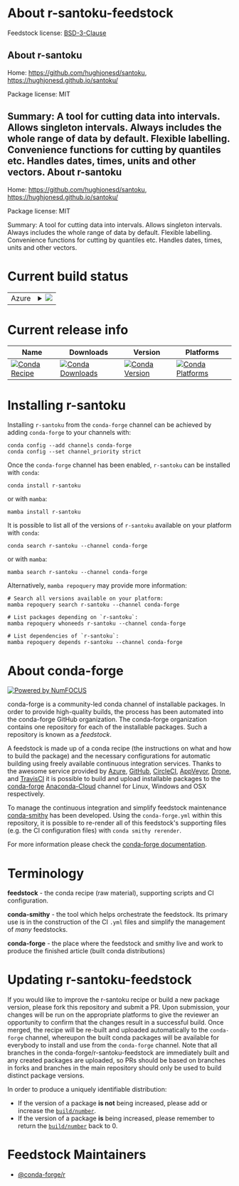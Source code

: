 About r-santoku-feedstock
=========================

Feedstock license: [BSD-3-Clause](https://github.com/conda-forge/r-santoku-feedstock/blob/main/LICENSE.txt)

About r-santoku
---------------

Home: https://github.com/hughjonesd/santoku, https://hughjonesd.github.io/santoku/

Package license: MIT

Summary: A tool for cutting data into intervals. Allows singleton intervals. Always includes the whole range of data by default. Flexible labelling. Convenience functions for cutting by quantiles etc. Handles dates, times, units and other vectors.
About r-santoku
---------------

Home: https://github.com/hughjonesd/santoku, https://hughjonesd.github.io/santoku/

Package license: MIT

Summary: A tool for cutting data into intervals. Allows singleton intervals. Always includes the whole range of data by default. Flexible labelling. Convenience functions for cutting by quantiles etc. Handles dates, times, units and other vectors.

Current build status
====================


<table>
    
  <tr>
    <td>Azure</td>
    <td>
      <details>
        <summary>
          <a href="https://dev.azure.com/conda-forge/feedstock-builds/_build/latest?definitionId=16376&branchName=main">
            <img src="https://dev.azure.com/conda-forge/feedstock-builds/_apis/build/status/r-santoku-feedstock?branchName=main">
          </a>
        </summary>
        <table>
          <thead><tr><th>Variant</th><th>Status</th></tr></thead>
          <tbody><tr>
              <td>linux_64_r_base4.1</td>
              <td>
                <a href="https://dev.azure.com/conda-forge/feedstock-builds/_build/latest?definitionId=16376&branchName=main">
                  <img src="https://dev.azure.com/conda-forge/feedstock-builds/_apis/build/status/r-santoku-feedstock?branchName=main&jobName=linux&configuration=linux%20linux_64_r_base4.1" alt="variant">
                </a>
              </td>
            </tr><tr>
              <td>linux_64_r_base4.2</td>
              <td>
                <a href="https://dev.azure.com/conda-forge/feedstock-builds/_build/latest?definitionId=16376&branchName=main">
                  <img src="https://dev.azure.com/conda-forge/feedstock-builds/_apis/build/status/r-santoku-feedstock?branchName=main&jobName=linux&configuration=linux%20linux_64_r_base4.2" alt="variant">
                </a>
              </td>
            </tr><tr>
              <td>osx_64_r_base4.1</td>
              <td>
                <a href="https://dev.azure.com/conda-forge/feedstock-builds/_build/latest?definitionId=16376&branchName=main">
                  <img src="https://dev.azure.com/conda-forge/feedstock-builds/_apis/build/status/r-santoku-feedstock?branchName=main&jobName=osx&configuration=osx%20osx_64_r_base4.1" alt="variant">
                </a>
              </td>
            </tr><tr>
              <td>osx_64_r_base4.2</td>
              <td>
                <a href="https://dev.azure.com/conda-forge/feedstock-builds/_build/latest?definitionId=16376&branchName=main">
                  <img src="https://dev.azure.com/conda-forge/feedstock-builds/_apis/build/status/r-santoku-feedstock?branchName=main&jobName=osx&configuration=osx%20osx_64_r_base4.2" alt="variant">
                </a>
              </td>
            </tr><tr>
              <td>win_64</td>
              <td>
                <a href="https://dev.azure.com/conda-forge/feedstock-builds/_build/latest?definitionId=16376&branchName=main">
                  <img src="https://dev.azure.com/conda-forge/feedstock-builds/_apis/build/status/r-santoku-feedstock?branchName=main&jobName=win&configuration=win%20win_64_" alt="variant">
                </a>
              </td>
            </tr>
          </tbody>
        </table>
      </details>
    </td>
  </tr>
</table>

Current release info
====================

| Name | Downloads | Version | Platforms |
| --- | --- | --- | --- |
| [![Conda Recipe](https://img.shields.io/badge/recipe-r--santoku-green.svg)](https://anaconda.org/conda-forge/r-santoku) | [![Conda Downloads](https://img.shields.io/conda/dn/conda-forge/r-santoku.svg)](https://anaconda.org/conda-forge/r-santoku) | [![Conda Version](https://img.shields.io/conda/vn/conda-forge/r-santoku.svg)](https://anaconda.org/conda-forge/r-santoku) | [![Conda Platforms](https://img.shields.io/conda/pn/conda-forge/r-santoku.svg)](https://anaconda.org/conda-forge/r-santoku) |

Installing r-santoku
====================

Installing `r-santoku` from the `conda-forge` channel can be achieved by adding `conda-forge` to your channels with:

```
conda config --add channels conda-forge
conda config --set channel_priority strict
```

Once the `conda-forge` channel has been enabled, `r-santoku` can be installed with `conda`:

```
conda install r-santoku
```

or with `mamba`:

```
mamba install r-santoku
```

It is possible to list all of the versions of `r-santoku` available on your platform with `conda`:

```
conda search r-santoku --channel conda-forge
```

or with `mamba`:

```
mamba search r-santoku --channel conda-forge
```

Alternatively, `mamba repoquery` may provide more information:

```
# Search all versions available on your platform:
mamba repoquery search r-santoku --channel conda-forge

# List packages depending on `r-santoku`:
mamba repoquery whoneeds r-santoku --channel conda-forge

# List dependencies of `r-santoku`:
mamba repoquery depends r-santoku --channel conda-forge
```


About conda-forge
=================

[![Powered by
NumFOCUS](https://img.shields.io/badge/powered%20by-NumFOCUS-orange.svg?style=flat&colorA=E1523D&colorB=007D8A)](https://numfocus.org)

conda-forge is a community-led conda channel of installable packages.
In order to provide high-quality builds, the process has been automated into the
conda-forge GitHub organization. The conda-forge organization contains one repository
for each of the installable packages. Such a repository is known as a *feedstock*.

A feedstock is made up of a conda recipe (the instructions on what and how to build
the package) and the necessary configurations for automatic building using freely
available continuous integration services. Thanks to the awesome service provided by
[Azure](https://azure.microsoft.com/en-us/services/devops/), [GitHub](https://github.com/),
[CircleCI](https://circleci.com/), [AppVeyor](https://www.appveyor.com/),
[Drone](https://cloud.drone.io/welcome), and [TravisCI](https://travis-ci.com/)
it is possible to build and upload installable packages to the
[conda-forge](https://anaconda.org/conda-forge) [Anaconda-Cloud](https://anaconda.org/)
channel for Linux, Windows and OSX respectively.

To manage the continuous integration and simplify feedstock maintenance
[conda-smithy](https://github.com/conda-forge/conda-smithy) has been developed.
Using the ``conda-forge.yml`` within this repository, it is possible to re-render all of
this feedstock's supporting files (e.g. the CI configuration files) with ``conda smithy rerender``.

For more information please check the [conda-forge documentation](https://conda-forge.org/docs/).

Terminology
===========

**feedstock** - the conda recipe (raw material), supporting scripts and CI configuration.

**conda-smithy** - the tool which helps orchestrate the feedstock.
                   Its primary use is in the construction of the CI ``.yml`` files
                   and simplify the management of *many* feedstocks.

**conda-forge** - the place where the feedstock and smithy live and work to
                  produce the finished article (built conda distributions)


Updating r-santoku-feedstock
============================

If you would like to improve the r-santoku recipe or build a new
package version, please fork this repository and submit a PR. Upon submission,
your changes will be run on the appropriate platforms to give the reviewer an
opportunity to confirm that the changes result in a successful build. Once
merged, the recipe will be re-built and uploaded automatically to the
`conda-forge` channel, whereupon the built conda packages will be available for
everybody to install and use from the `conda-forge` channel.
Note that all branches in the conda-forge/r-santoku-feedstock are
immediately built and any created packages are uploaded, so PRs should be based
on branches in forks and branches in the main repository should only be used to
build distinct package versions.

In order to produce a uniquely identifiable distribution:
 * If the version of a package **is not** being increased, please add or increase
   the [``build/number``](https://docs.conda.io/projects/conda-build/en/latest/resources/define-metadata.html#build-number-and-string).
 * If the version of a package **is** being increased, please remember to return
   the [``build/number``](https://docs.conda.io/projects/conda-build/en/latest/resources/define-metadata.html#build-number-and-string)
   back to 0.

Feedstock Maintainers
=====================

* [@conda-forge/r](https://github.com/conda-forge/r/)

